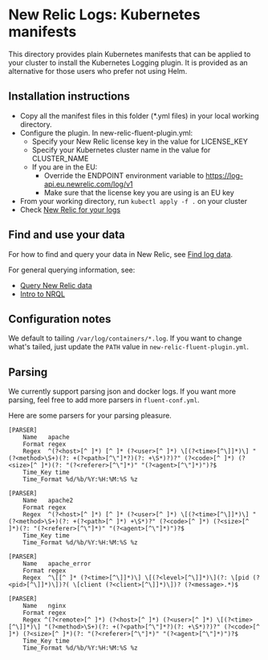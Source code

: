 # New Relic Logs: Kubernetes manifests
This directory provides plain Kubernetes manifests that can be applied to your cluster to install the Kubernetes Logging plugin. It is provided as an alternative for those users who prefer not using Helm.

## Installation instructions
* Copy all the manifest files in this folder (*.yml files) in your local working directory.
* Configure the plugin. In new-relic-fluent-plugin.yml:
  * Specify your New Relic license key in the value for LICENSE_KEY
  * Specify your Kubernetes cluster name in the value for CLUSTER_NAME
  * If you are in the EU:
    * Override the ENDPOINT environment variable to https://log-api.eu.newrelic.com/log/v1
    * Make sure that the license key you are using is an EU key
* From your working directory, run `kubectl apply -f .` on your cluster
* Check [New Relic for your logs](https://docs.newrelic.com/docs/logs/new-relic-logs/get-started/introduction-new-relic-logs#find-data)

## Find and use your data

For how to find and query your data in New Relic, see [Find log data](https://docs.newrelic.com/docs/logs/new-relic-logs/get-started/introduction-new-relic-logs#find-data).

For general querying information, see:
- [Query New Relic data](https://docs.newrelic.com/docs/using-new-relic/data/understand-data/query-new-relic-data)
- [Intro to NRQL](https://docs.newrelic.com/docs/query-data/nrql-new-relic-query-language/getting-started/introduction-nrql)

## Configuration notes

We default to tailing `/var/log/containers/*.log`. If you want to change what's tailed, just update the `PATH` 
value in `new-relic-fluent-plugin.yml`.

## Parsing

We currently support parsing json and docker logs. If you want more parsing, feel free to add more parsers in `fluent-conf.yml`.

Here are some parsers for your parsing pleasure. 

```
[PARSER]
    Name   apache
    Format regex
    Regex  ^(?<host>[^ ]*) [^ ]* (?<user>[^ ]*) \[(?<time>[^\]]*)\] "(?<method>\S+)(?: +(?<path>[^\"]*?)(?: +\S*)?)?" (?<code>[^ ]*) (?<size>[^ ]*)(?: "(?<referer>[^\"]*)" "(?<agent>[^\"]*)")?$
    Time_Key time
    Time_Format %d/%b/%Y:%H:%M:%S %z

[PARSER]
    Name   apache2
    Format regex
    Regex  ^(?<host>[^ ]*) [^ ]* (?<user>[^ ]*) \[(?<time>[^\]]*)\] "(?<method>\S+)(?: +(?<path>[^ ]*) +\S*)?" (?<code>[^ ]*) (?<size>[^ ]*)(?: "(?<referer>[^\"]*)" "(?<agent>[^\"]*)")?$
    Time_Key time
    Time_Format %d/%b/%Y:%H:%M:%S %z

[PARSER]
    Name   apache_error
    Format regex
    Regex  ^\[[^ ]* (?<time>[^\]]*)\] \[(?<level>[^\]]*)\](?: \[pid (?<pid>[^\]]*)\])?( \[client (?<client>[^\]]*)\])? (?<message>.*)$

[PARSER]
    Name   nginx
    Format regex
    Regex ^(?<remote>[^ ]*) (?<host>[^ ]*) (?<user>[^ ]*) \[(?<time>[^\]]*)\] "(?<method>\S+)(?: +(?<path>[^\"]*?)(?: +\S*)?)?" (?<code>[^ ]*) (?<size>[^ ]*)(?: "(?<referer>[^\"]*)" "(?<agent>[^\"]*)")?$
    Time_Key time
    Time_Format %d/%b/%Y:%H:%M:%S %z
  ```   